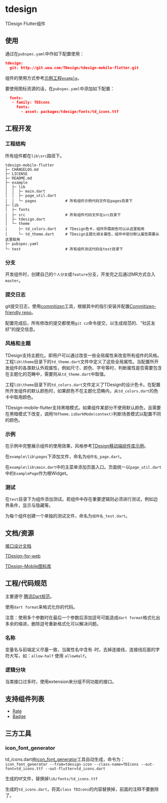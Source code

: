 # tdesign

TDesign Flutter组件

## 使用

通过在`pubspec.yaml`中作如下配置使用：

``` json
tdesign:
  git: http://git.woa.com/TDesign/tdesign-mobile-flutter.git
```

组件的使用方式参考[示例工程`example`](https://git.code.oa.com/TDesign/tdesign-mobile-flutter/tree/master/example)。

要使用图标资源的话，在`pubspec.yaml`中添加如下配置：

``` json
  fonts:
   - family: TDIcons
     fonts:
       - asset: packages/tdesign/fonts/td_icons.ttf
```



## 工程开发

### 工程结构

所有组件都在`lib\src`路径下。

```
tdesign-mobile-flutter
├─ CHANGELOG.md
├─ LICENSE
├─ README.md
├─ example
│  ├─ lib
│  │  ├─ main.dart
│  │  ├─ page_util.dart
│  │  └─ pages             # 所有组件示例代码文件在pages目录下
├─ lib
│  ├─ fonts
│  ├─ src                  # 所有组件代码文件在src目录下
│  ├─ tdesign.dart
│  └─ theme
│     ├─ td_colors.dart    # TDesign色卡，组件所需颜色可以从这里取用
│     └─ td_theme.dart     # TDesign主题化相关属性，组件中部分默认属性需要从这里取用
├─ pubspec.yaml
└─ test                    # 所有组件测试代码在test目录下

```

### 分支

开发组件时，创建自己的`个人分支`或`feature`分支，开发完之后通过MR方式合入`master`。

### 提交日志

git提交日志，使用[commitizen](https://github.com/commitizen/cz-cli)工具，根据其中的指引安装并配置[Commitizen-friendly repo](https://github.com/commitizen/cz-cli#making-your-repo-commitizen-friendly)。

配置完成后，所有修改的提交都使用`git cz`命令提交，以生成规范的、“社区友好”的提交信息。

### 风格和主题

TDesign支持主题化。即用户可以通过改变一些全局属性来改变所有组件的风格。工程`lib\theme`目录下的`td_theme.dart`文件中定义了这些全局属性。当配置所开发组件的各类默认外观属性，例如尺寸、颜色、字号等时，判断属性是否需要包含在主题化的范畴中，需要则从`td_theme.dart`中取值。

工程`lib\theme`目录下的`td_colors.dart`文件定义了TDesign的设计色卡。在配置所开发组件的默认颜色时，如果颜色不在主题化范畴内，从`td_colors.dart`的色卡中取用颜色。

TDesign-mobile-flutter支持黑暗模式。如果组件某部分不使用默认颜色，且需要在黑暗模式下改变，调用`TDTheme.isDarkMode(context)`判断场景模式以配置不同的颜色。

### 示例

在示例中完整展示组件的使用效果，风格参考[TDesign移动端组件库示例](http://tdesign.woa.com/vue-mobile/components/badge)。

在`example\lib\pages`下添加文件，命名为`组件名_page.dart`。

在`example\lib\main.dart`中的主菜单添加页面入口。页面统一以`page_util.dart`中的`ExamplePage`作为根Widget。

### 测试

在`test`目录下为组件添加测试。若组件中存在重要逻辑则必须进行测试，例如边界条件，显示与隐藏等。

为每个组件创建一个单独的测试文件，命名为`组件名_test.dart`。



## 文档/资源

[接口设计文档](https://docs.qq.com/sheet/DWmViVlNvU3p2VHZs?tab=6mdwpj)

[TDesign-for-web](https://www.figma.com/file/UghlEiQXZogyPvx1XDMMyx/TDesign-for-web?node-id=729%3A9)

[TDesign-Mobile图标库](http://bkicon.oa.com/resource/project/95/detail)



## 工程/代码规范

主要遵守 [腾讯Dart规范](https://git.code.oa.com/standards/dart)。

使用`dart format`来格式化你的代码。

注意：使用多个参数时在最后一个参数后添加逗号可能造成`dart format`格式化出多余的缩进，删除逗号重新格式化可以解决问题。

### 名称

变量名与前端定义尽量一致，当属性名中含有`-`时，去掉连接线，连接线后面的字符大写，如：`allow-half` 使用 `allowHalf`。

### 逻辑分块

当类接口过多时，使用extension来分组不同功能的接口。




## 支持组件列表

- [Rate](http://tdesign.woa.com/vue-mobile/components/rate)
- [Badge](http://tdesign.woa.com/vue-mobile/components/badge)



## 三方工具

### icon_font_generator

td_icons.dart由[icon_font_generator](https://pub.dev/packages/icon_font_generator)工具自动生成，命令为：`icon_font_generator --from=tdesign-icon --class-name=TDIcons --out-font=td_icons.ttf --out-flutter=td_icons.dart`

生成的ttf文件，替换掉`lib/fonts/td_icons.ttf`

生成的`td_icons.dart`，将其`class TDIcons`的内容替换掉，前面的注释不要删除了。